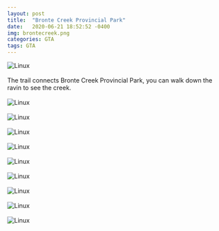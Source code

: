 ```yaml
---
layout: post
title:  "Bronte Creek Provincial Park"
date:   2020-06-21 18:52:52 -0400
img: brontecreek.png
categories: GTA
tags: GTA
---
```


![Linux]({{site.baseurl}}/images/brontecreek.png)
<br>
<br>
The trail connects Bronte Creek Provincial Park, you can walk down the ravin to see the creek.
<br>
<br>
![Linux]({{site.baseurl}}/images/brontecreek1.jpg)
<br>
<br>
![Linux]({{site.baseurl}}/images/brontecreek2.jpg)
<br>
<br>
![Linux]({{site.baseurl}}/images/brontecreek3.jpg)
<br>
<br>
![Linux]({{site.baseurl}}/images/brontecreek4.jpg)
<br>
<br>
![Linux]({{site.baseurl}}/images/brontecreek5.jpg)
<br>
<br>
![Linux]({{site.baseurl}}/images/brontecreek6.jpg)
<br>
<br>
![Linux]({{site.baseurl}}/images/brontecreek7.jpg)
<br>
<br>
![Linux]({{site.baseurl}}/images/brontecreek8.jpg)
<br>
<br>
![Linux]({{site.baseurl}}/images/brontecreek9.jpg)
